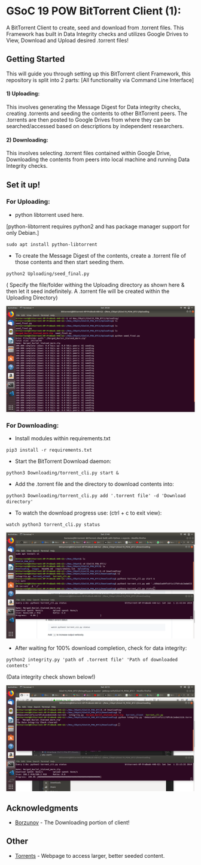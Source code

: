 # GSoC 19 POW BitTorrent Client (1):

A BitTorrent Client to create, seed and download from .torrent files. This Framework has built in Data Integrity checks and utilizes Google Drives to View, Download and Upload desired .torrent files!

## Getting Started

This will guide you through setting up this BitTorrent client Framework, this repository is split into 2 parts: [All functionality via Command Line Interface]

#### 1) Uploading:
This involves generating the Message Digest for Data integrity checks, creating .torrents and seeding the contents to other BitTorrent peers. The .torrents are then posted to Google Drives from where they can be searched/accessed based on descriptions by independent researchers.

#### 2) Downloading:
This involves selecting .torrent files contained within Google Drive, Downloading the contents from peers into local machine and running Data Integrity checks.  


## Set it up!

### For Uploading:

- python libtorrent used here.

[python-libtorrent requires python2 and has package manager support for only Debian.]
```
sudo apt install python-libtorrent
```
- To create the Message Digest of the contents, create a .torrent file of those contents and then start seeding them.
```
python2 Uploading/seed_final.py
```
( Specify the file/folder withing the Uploading directory as shown here & then let it seed indefinitely. A .torrent file will be created within the Uploading Directory)  

![](images/seeding.png)


### For Downloading:
- Install modules within requirements.txt
```
pip3 install -r requirements.txt 

```
- Start the BitTorrent Download daemon:

```
python3 Downloading/torrent_cli.py start &
```

- Add the .torrent file and the directory to download contents into:

```
python3 Downloading/torrent_cli.py add '.torrent file' -d 'Download directory'
```
- To watch the download progress use: (ctrl + c to exit view):
```
watch python3 torrent_cli.py status
```

![](images/downloading.png)

- After waiting for 100% download completion, check for data integrity:
```
python2 integrity.py 'path of .torrent file' 'Path of downloaded contents'
```
(Data integrity check shown below!)

![](images/done.png)



## Acknowledgments

* [Borzunov](https://github.com/borzunov/bit-torrent) - The Downloading portion of client! 

## Other


* [Torrents](https://eztv.io/) - Webpage to access larger, better seeded content.

